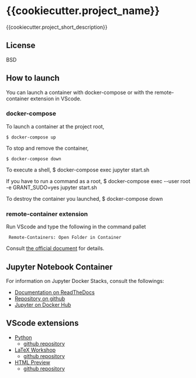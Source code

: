 # {{cookiecutter.project_name}}
{{cookiecutter.project_short_description}}

## License
BSD

## How to launch
You can launch a container with docker-compose or with the remote-container extension in VScode.

### docker-compose
To launch a container at the project root, 

    $ docker-compose up

To stop and remove the container,

    $ docker-compose down
    
To execute a shell,
    $ docker-compose exec jupyter start.sh

If you have to run a command as a root,
    $ docker-compose exec --user root -e GRANT_SUDO=yes jupyter start.sh

To destroy the container you launched,
    $ docker-compose down

### remote-container extension
Run VScode and type the following in the command pallet

     Remote-Containers: Open Folder in Container
     
Consult [the official document](https://code.visualstudio.com/docs/remote/containers) for details.

## Jupyter Notebook Container
For information on Jupyter Docker Stacks, consult the followings:
  * [Documentation on ReadTheDocs](https://jupyter-docker-stacks.readthedocs.io/en/latest/index.html)
  * [Repository on github](https://github.com/jupyter/docker-stacks)
  * [Jupyter on Docker Hub](https://hub.docker.com/u/jupyter/)

## VScode extensions
* [Python](https://marketplace.visualstudio.com/items?itemName=ms-python.python)
    * [github repository](https://github.com/Microsoft/vscode-python)
* [LaTeX Workshop](https://marketplace.visualstudio.com/items?itemName=James-Yu.latex-workshop)
    * [github repository](https://github.com/James-Yu/LaTeX-Workshop/)
* [HTML Preview](https://marketplace.visualstudio.com/items?itemName=tht13.html-preview-vscode)
    * [github repository](https://github.com/tht13/html-preview-vscode)

